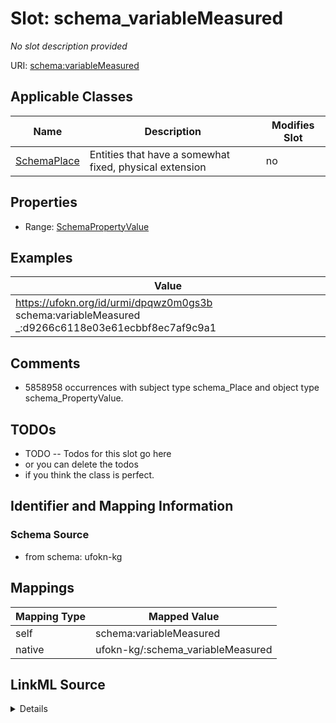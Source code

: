 

# Slot: schema_variableMeasured


_No slot description provided_





URI: [schema:variableMeasured](https://schema.org/variableMeasured)



<!-- no inheritance hierarchy -->





## Applicable Classes

| Name | Description | Modifies Slot |
| --- | --- | --- |
| [SchemaPlace](../classes/SchemaPlace.md) | Entities that have a somewhat fixed, physical extension |  no  |







## Properties

* Range: [SchemaPropertyValue](../classes/SchemaPropertyValue.md)






## Examples

| Value |
| --- |
| https://ufokn.org/id/urmi/dpqwz0m0gs3b schema:variableMeasured _:d9266c6118e03e61ecbbf8ec7af9c9a1 |

## Comments

* 5858958 occurrences with subject type schema_Place and object type schema_PropertyValue.

## TODOs

* TODO -- Todos for this slot go here
* or you can delete the todos
* if you think the class is perfect.

## Identifier and Mapping Information







### Schema Source


* from schema: ufokn-kg




## Mappings

| Mapping Type | Mapped Value |
| ---  | ---  |
| self | schema:variableMeasured |
| native | ufokn-kg/:schema_variableMeasured |




## LinkML Source

<details>
```yaml
name: schema_variableMeasured
description: No slot description provided
todos:
- TODO -- Todos for this slot go here
- or you can delete the todos
- if you think the class is perfect.
comments:
- 5858958 occurrences with subject type schema_Place and object type schema_PropertyValue.
examples:
- value: https://ufokn.org/id/urmi/dpqwz0m0gs3b schema:variableMeasured _:d9266c6118e03e61ecbbf8ec7af9c9a1
from_schema: ufokn-kg
rank: 1000
slot_uri: schema:variableMeasured
alias: schema_variableMeasured
domain_of:
- schema_Place
range: schema_PropertyValue

```
</details>